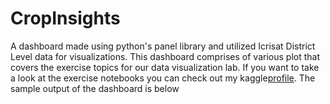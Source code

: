 # CropInsights
A dashboard made using python's panel library and utilized Icrisat District Level data for visualizations. This dashboard comprises of various plot that covers the exercise topics for our data visualization lab. If you want to take a look at the exercise notebooks you can check out my kaggle[profile](https://www.kaggle.com/rameezakther). The sample output of the dashboard is below
